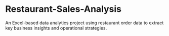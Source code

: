 # Restaurant-Sales-Analysis
An Excel-based data analytics project using restaurant order data to extract key business insights and operational strategies.
